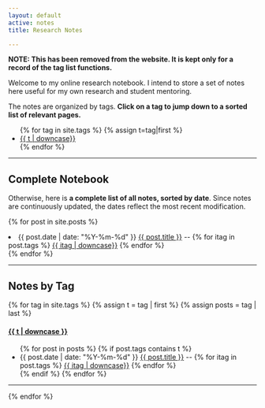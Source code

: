 ```yaml
---
layout: default
active: notes
title: Research Notes

---
```


**NOTE: This has been removed from the website. It is kept only for a record of the tag list functions.**

Welcome to my online research notebook. I intend to store a set of notes here useful for my own research and student mentoring.

The notes are organized by tags. **Click on a tag to jump down to a sorted list of relevant pages.**

<ul class="tags">
{% for tag in site.tags %}
  {% assign t=tag|first %}
  <li><a href="/notes.html#{{t | downcase | replace:" ","-"}}">{{ t | downcase}}</a></li>
{% endfor %}
</ul>

---

## Complete Notebook
Otherwise, here is **a complete list of all notes, sorted by date**. Since notes are continuously updated, the dates reflect the most recent modification.

{% for post in site.posts %}
  <li>
    <span class="date">{{ post.date | date: "%Y-%m-%d"  }}</span>
    <a href="{{ post.url }}">{{ post.title }}</a> -- {% for itag in post.tags %} <a class="tagvec" href="/notes.html#{{itag | downcase | replace:" ","-"}}">{{ itag | downcase}}</a> {% endfor %}
  </li>
{% endfor %}

<p></p>

---

## Notes by Tag

{% for tag in site.tags %}
  {% assign t = tag | first %}
  {% assign posts = tag | last %}

<h4><a name="{{t | downcase | replace:" ","-" }}"></a><a class="internal" href="/notes.html#{{t | downcase | replace:" ","-" }}">{{ t | downcase }}</a></h4>

<ul>
{% for post in posts %}
  {% if post.tags contains t %}
  <li>
    <span class="date">{{ post.date | date: "%Y-%m-%d"  }}</span>
    <a href="{{ post.url }}">{{ post.title }}</a> -- {% for itag in post.tags %} <a class="tagvec" href="/notes.html#{{itag | downcase | replace:" ","-"}}">{{ itag | downcase}}</a> {% endfor %}
  </li>
  {% endif %}
{% endfor %}
</ul>


---

{% endfor %}
